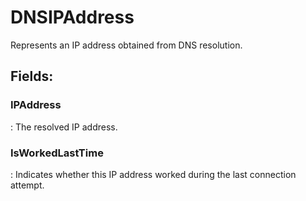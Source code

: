 # DNSIPAddress

Represents an IP address obtained from DNS resolution. 

## **Fields**:
### **IPAddress**
: The resolved IP address. 
### **IsWorkedLastTime**
: Indicates whether this IP address worked during the last connection attempt. 
